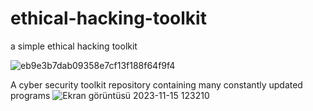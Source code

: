 # ethical-hacking-toolkit
a simple ethical hacking toolkit 

![eb9e3b7dab09358e7cf13f188f64f9f4](https://github.com/thebunjo/ethical-hacking-toolkit/assets/138582603/cf728e02-7ff4-4745-853b-8f2ef35b5838)

A cyber security toolkit repository containing many constantly updated programs
![Ekran görüntüsü 2023-11-15 123210](https://github.com/thebunjo/ethical-hacking-toolkit/assets/138582603/d4eba808-b359-4e57-a66c-3ece554e9179)
